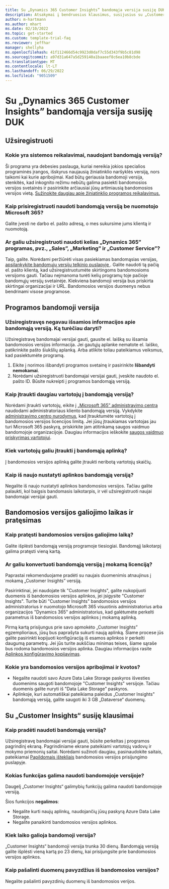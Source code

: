 ```yaml
---
title: Su „Dynamics 365 Customer Insights” bandomąja versija susiję DUK
description: Atsakymai į bendruosius klausimus, susijusius su „Customer Insights“ bandomosios versijos nustatymu ir valdymu. Sužinokite, kaip išspręsti problemas, susijusias su platforma ir programa.
author: m-hartmann
ms.author: mhart
ms.date: 02/10/2022
ms.topic: get-started
ms.custom: template-trial-faq
ms.reviewer: jeffhar
manager: shellyha
ms.openlocfilehash: 41f112466d54c9923d0daf7c55d343f9b5c81d98
ms.sourcegitcommit: a97d31a647a5d259140a1baaeef8c6ea10b8cbde
ms.translationtype: MT
ms.contentlocale: lt-LT
ms.lasthandoff: 06/29/2022
ms.locfileid: "9051509"
---
```

# <a name="dynamics-365-customer-insights-trial-faq"></a>Su „Dynamics 365 Customer Insights” bandomąja versija susiję DUK

## <a name="sign-up"></a>Užsiregistruoti

### <a name="what-are-the-system-requirements-for-the-trial"></a>Kokie yra sistemos reikalavimai, naudojant bandomąją versiją?

Ši programa yra debesies paslauga, kuriai nereikia jokios specialios programinės įrangos, išskyrus naujausią žiniatinklio naršyklės versiją, nors taikomi kai kurie apribojimai. Kad būtų geriausia bandomoji versija, stenkitės, kad inkognito režimu nebūtų galima pasiekti bandomosios versijos svetainės ir pasirinkite arčiausiai jūsų artimiausią bandomosios versijos vietą. [Sužinokite daugiau apie žiniatinklio programos reikalavimus.](/power-platform/admin/web-application-requirements)

### <a name="how-do-i-sign-up-for-the-trial-without-a-microsoft-365-tenant"></a>Kaip prisiregistruoti naudoti bandomąją versiją be nuomotojo Microsoft 365?

Galite įvesti ne darbo el. pašto adresą, o mes sukursime jums klientą ir nuomotoją.

### <a name="can-i-sign-up-for-multiple-dynamics-365-apps-such-as-sales-marketing-and-customer-service"></a>Ar galiu užsiregistruoti naudoti kelias „Dynamics 365” programas, pvz., „Sales”, „Marketing” ir „Customer Service”?

Taip, galite. Norėdami peržiūrėti visas pasiekiamas bandomąsias versijas, [apsilankykite bandomųjų versijų telkinio puslapyje ](https://dynamics.microsoft.com/dynamics-365-free-trial). Galite naudoti tą pačią el. pašto klientą, kad užsiregistruotumėte skirtingoms bandomosioms versijoms gauti. Tačiau neįmanoma turėti kelių programų toje pačioje bandomųjų versijų svetainėje. Kiekviena bandomoji versija bus priskirta skirtingai organizacijai ir URL. Bandomosios versijos duomenys nebus bendrinami visose programose.

## <a name="trial-app"></a>Programos bandomoji versija

### <a name="i-didnt-receive-the-trial-details-email-after-signing-up-what-should-i-do"></a>Užsiregistravęs negavau išsamios informacijos apie bandomąją versiją. Ką turėčiau daryti?

Užsiregistravę bandomajai versijai gauti, gausite el. laišką su išsamia bandomosios versijos informacija. Jei gautųjų aplanke nematote el. laiško, patikrinkite pašto šiukšlių aplanką. Arba atlikite toliau pateikiamus veiksmus, kad pasiektumėte programą.

1. Eikite į norimos išbandyti programos svetainę ir pasirinkite **Išbandyti nemokamai**.
1. Norėdami užsiregistruoti bandomajai versijai gauti, įveskite naudoto el. pašto ID. Būsite nukreipti į programos bandomąją versiją.

### <a name="how-do-i-add-more-users-to-a-trial"></a>Kaip įtraukti daugiau vartotojų į bandomąją versiją?

Norėdami įtraukti vartotojų, eikite į [„Microsoft 365” administravimo centrą](https://admin.microsoft.com) naudodami administratoriaus kliento bandomąją versiją. Vykdykite [administravimo centro nurodymus](/microsoft-365/admin/add-users/add-users), kad įtrauktumėte vartotojų į bandomosios versijos licencijos limitą. Jei jūsų įtraukiamas vartotojas jau turi Microsoft 365 paskyrą, priskirkite jam atitinkamą saugos vaidmuo bandomojoje organizacijoje. Daugiau informacijos ieškokite [saugos vaidmuo priskyrimas vartotojui](/power-platform/admin/create-users-assign-online-security-roles#assign-a-security-role-to-a-user).

### <a name="how-many-users-can-i-add-to-my-trial-environment"></a>Kiek vartotojų galiu įtraukti į bandomąją aplinką?

Į bandomosios versijos aplinką galite įtraukti neribotą vartotojų skaičių.

### <a name="how-do-i-reset-the-trial-environment"></a>Kaip iš naujo nustatyti aplinkos bandomąją versiją?

Negalite iš naujo nustatyti aplinkos bandomosios versijos. Tačiau galite palaukti, kol baigsis bandomasis laikotarpis, ir vėl užsiregistruoti naujai bandomajai versijai gauti.

## <a name="trial-expiration-and-extension"></a>Bandomosios versijos galiojimo laikas ir pratęsimas

### <a name="how-do-i-extend-the-trial"></a>Kaip pratęsti bandomosios versijos galiojimo laiką?

Galite išplėsti bandomąją versiją programoje tiesiogiai. Bandomąjį laikotarpį galima pratęsti vieną kartą.

### <a name="can-i-convert-the-trial-to-a-paid-license"></a>Ar galiu konvertuoti bandomąją versiją į mokamą licenciją?

Paprastai rekomenduojame pradėti su naujais duomenimis atnaujinus į mokamą „Customer Insights” versiją. 

Pasirinktinai, jei naudojate tik "Customer Insights", galite nukopijuoti duomenis iš bandomosios versijos aplinkos, jei įsigysite "Customer Insights". Turite būti "Customer Insights" bandomosios versijos administratorius ir nuomotojo Microsoft 365 visuotinis administratorius arba organizacijos "Dynamics 365" administratorius, kad galėtumėte perkelti parametrus iš bandomosios versijos aplinkos į mokamą aplinką.

Pirmą kartą prisijungus prie savo apmokėto „Customer Insights” egzemplioriaus, jūsų bus paprašyta sukurti naują aplinką. Šiame procese jūs galite pasirinkti kopijuoti konfigūraciją iš esamos aplinkos ir perkelti daugumą parametrų. Jei jūs turite aukščiau minimas teises, šiame sąraše bus rodoma bandomosios versijos aplinka. Daugiau informacijos rasite [Aplinkos konfigūravimo kopijavimas](create-environment.md#copy-the-environment-configuration).

### <a name="what-are-the-trial-limits-and-quotas"></a>Kokie yra bandomosios versijos apribojimai ir kvotos?

- Negalite naudoti savo Azure Data Lake Storage paskyros išvesties duomenims saugoti bandomojoje "Customer Insights" versijoje. Tačiau duomenis galite nuryti iš "Data Lake Storage" paskyros.
- Aplinkoje, kuri automatiškai pateikiama paleidus „Customer Insights" bandomąją versiją, galite saugoti iki 3 GB „Dataverse“ duomenų.

## <a name="customer-insights-specific-questions"></a>Su „Customer Insights“ susiję klausimai

### <a name="how-do-i-start-using-the-trial"></a>Kaip pradėti naudoti bandomąją versiją?

Užsiregistravę bandomajai versijai gauti, būsite perkeltas į programos pagrindinį ekraną. Pagrindiniame ekrane pateikiami vartotojų vadovų ir mokymo priemonių saitai. Norėdami sužinoti daugiau, pasinaudokite saitais, pateikiamai [Papildomais ištekliais](trial-signup.md#additional-resources) bandomosios versijos prisijungimo puslapyje.

### <a name="what-features-are-available-in-the-trial"></a>Kokias funkcijas galima naudoti bandomojoje versijoje?

Daugelį „Customer Insights“ galimybių funkcijų galima naudoti bandomojoje versiją.

Šios funkcijos **negalimos**:

- Negalite kurti naujų aplinkų, naudojančių jūsų paskyrą Azure Data Lake Storage.
- Negalite panaikinti bandomosios versijos aplinkos.

### <a name="how-long-does-the-trial-last"></a>Kiek laiko galioja bandomoji versija?

„Customer Insights“ bandomoji versija trunka 30 dienų. Bandomąją versiją galite išplėsti vieną kartą po 23 dienų, kai prisijungsite prie bandomosios versijos aplinkos.

### <a name="how-do-i-remove-sample-data-from-the-trial"></a>Kaip pašalinti duomenų pavyzdžius iš bandomosios versijos?

Negalite pašalinti pavyzdinių duomenų iš bandomosios verijos.
